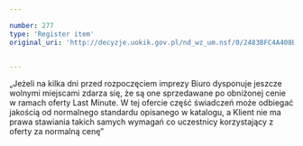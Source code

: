 ```yaml
---

number: 277
type: 'Register item'
original_uri: 'http://decyzje.uokik.gov.pl/nd_wz_um.nsf/0/2483BFC4A408B8B1C12572DD003294C1?OpenDocument'


---
```


„Jeżeli na kilka dni przed rozpoczęciem imprezy Biuro dysponuje jeszcze wolnymi miejscami zdarza się, że są one sprzedawane po obniżonej cenie w ramach oferty Last Minute. W tej ofercie część świadczeń może odbiegać jakością od normalnego standardu opisanego w katalogu, a Klient nie ma prawa stawiania takich samych wymagań co uczestnicy korzystający z oferty za normalną cenę”
